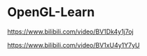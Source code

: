 # OpenGL-Learn

https://www.bilibili.com/video/BV1Dk4y1j7oj

https://www.bilibili.com/video/BV1xU4y1Y7yU